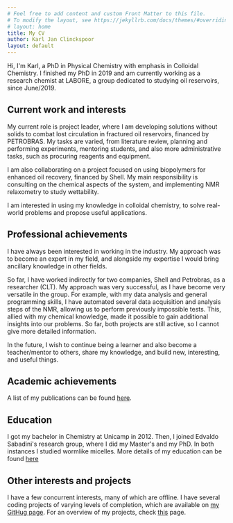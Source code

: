 ```yaml
---
# Feel free to add content and custom Front Matter to this file.
# To modify the layout, see https://jekyllrb.com/docs/themes/#overriding-theme-defaults
# layout: home
title: My CV
author: Karl Jan Clinckspoor
layout: default
---
```


<script type="text/javascript" id="MathJax-script" async
  src="https://cdn.jsdelivr.net/npm/mathjax@3/es5/tex-svg.js">
</script>

<script type="text/javascript">
window.MathJax = {
  tex: {
    packages: {'base', 'ams', 'mhchem']
  },
  loader: {
    load: ['ui/menu', '[tex]/ams', '[tex]/mhchem']
  }
};
</script>

<!-- <script type="text/javascript">
window.MathJax = {
  tex: {packages: {'[+]': ['mhchem']}}
};
</script> -->

Hi, I'm Karl, a PhD in Physical Chemistry with emphasis in Colloidal Chemistry.
I finished my PhD in 2019 and am currently working as a research chemist at
LABORE, a group dedicated to studying oil reservoirs, since June/2019.

## Current work and interests

My current role is project leader, where I am developing solutions without
solids to combat lost circulation in fractured oil reservoirs, financed by
PETROBRAS. My tasks are varied, from literature review, planning and performing
experiments, mentoring students, and also more administrative tasks, such as
procuring reagents and equipment.

I am also collaborating on a project focused on using biopolymers for enhanced
oil recovery, financed by Shell. My main responsibility is consulting on the
chemical aspects of the system, and implementing NMR relaxometry to study
wettability.

I am interested in using my knowledge in colloidal chemistry, to solve
real-world problems and propose useful applications.

## Professional achievements

I have always been interested in working in the industry. My approach was to
become an expert in my field, and alongside my expertise I would bring ancillary
knowledge in other fields.

So far, I have worked indirectly for two companies, Shell and Petrobras, as a
researcher (CLT). My approach was very successful, as I have become very
versatile in the group. For example, with my data analysis and general
programming skills, I have automated several data acquisition and analysis steps
of the NMR, allowing us to perform previously impossible tests. This, allied
with my chemical knowledge, made it possible to gain additional insights into
our problems. So far, both projects are still active, so I cannot give more
detailed information.

In the future, I wish to continue being a learner and also become a
teacher/mentor to others, share my knowledge, and build new, interesting, and
useful things.

## Academic achievements

A list of my publications can be found [here](publications.html).

## Education

I got my bachelor in Chemistry at Unicamp in 2012. Then, I joined Edvaldo
Sabadini's research group, where I did my Master's and my PhD. In both instances
I studied wormlike micelles. More details of my education can be found
[here](education.html)

## Other interests and projects

I have a few concurrent interests, many of which are offline. I have several
coding projects of varying levels of completion, which are available on [my
GitHug page](github.com/KarlClinckspoor). For an overview of my projects, check
[this](other_projects.html) page.


<!-- List of blog posts:
<ul>
  {% for post in site.posts %}
    <li>
      <a href="{{ post.url }}">{{ post.title }}</a>
    </li>
  {% endfor %}
</ul> -->

